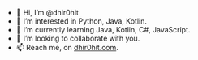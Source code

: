 - 👋 Hi, I’m @dhir0hit
- 👀 I’m interested in Python, Java, Kotlin.
- 🌱 I’m currently learning Java, Kotlin, C#, JavaScript.
- 💞️ I’m looking to collaborate with you.
- 📫 Reach me, on <a href="dhir0hit.com">dhir0hit.com</a>.

<!---
dhir0hit/dhir0hit is a ✨ special ✨ repository because its `README.md` (this file) appears on your GitHub profile.
You can click the Preview link to take a look at your changes.
--->
